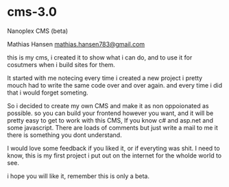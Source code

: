 # cms-3.0

Nanoplex CMS (beta)

Mathias Hansen mathias.hansen783@gmail.com

this is my cms, i created it to show what i can do, and to use it for cosutmers when i build sites for them.

It started with me notecing every time i created a new project i pretty mouch had to write the same code over and over again. and every time i did that i would forget someting.

So i decided to create my own CMS and make it as non oppoionated as possible. so you can build your frontend however you want, and it will be pretty easy to get to work with this CMS, If you know c# and asp.net and some javascript. There are loads of comments but just write a mail to me it there is something you dont understand.

I would love some feedback if you liked it, or if everyting was shit. I need to know, this is my first project i put out on the internet for the wholde world to see.

i hope you will like it, remember this is only a beta.

